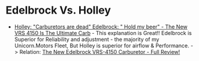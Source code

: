 # Edelbrock Vs. Holley
- [Holley: "Carburetors are dead" Edelbrock: " Hold my beer" - The New VRS 4150 Is The Ultimate Carb](https://youtu.be/etj8jPviGmQ) - This explanation is Great!! Edelbrock is Superior for Reliability and adjustment - the majority of my Unicorn.Motors Fleet, But Holley is superior for airflow & Performance.
-> Relation: [The New Edelbrock VRS-4150 Carburetor - Full Review!](https://youtu.be/5SH8Ygbsug4)
